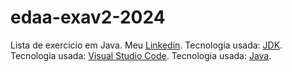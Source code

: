 # edaa-exav2-2024
Lista de exercicio em Java.
Meu [Linkedin](https://www.linkedin.com/in/arthur-maestri-557069274/).
Tecnologia usada: [JDK](https://learn.microsoft.com/pt-br/java/openjdk/download).
Tecnologia usada: [Visual Studio Code](https://code.visualstudio.com/download).
Tecnologia usada: [Java](https://www.java.com/pt-BR/).
